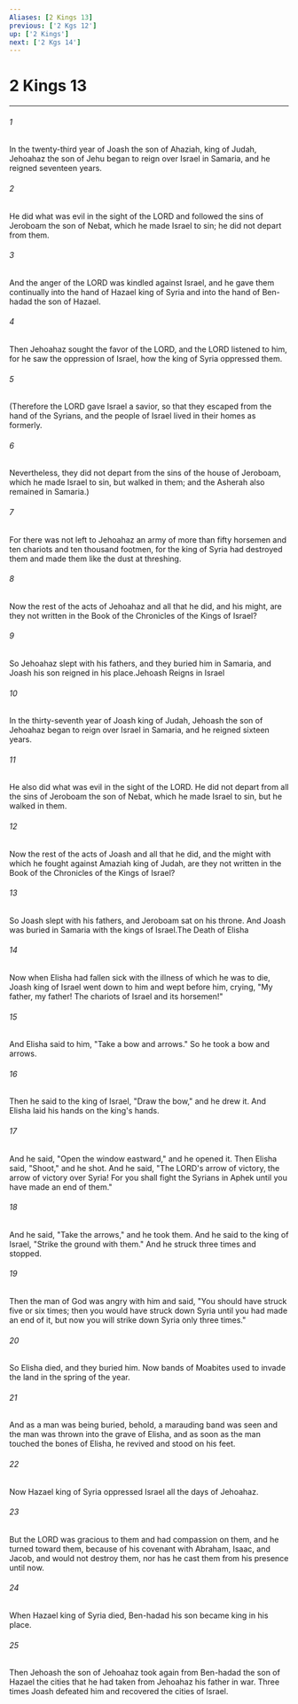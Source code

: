 ```yaml
---
Aliases: [2 Kings 13]
previous: ['2 Kgs 12']
up: ['2 Kings']
next: ['2 Kgs 14']
---
```

# 2 Kings 13

***

 

###### 1 
In the twenty-third year of Joash the son of Ahaziah, king of Judah, Jehoahaz the son of Jehu began to reign over Israel in Samaria, and he reigned seventeen years. 
 

###### 2 
He did what was evil in the sight of the LORD and followed the sins of Jeroboam the son of Nebat, which he made Israel to sin; he did not depart from them. 
 

###### 3 
And the anger of the LORD was kindled against Israel, and he gave them continually into the hand of Hazael king of Syria and into the hand of Ben-hadad the son of Hazael. 
 

###### 4 
Then Jehoahaz sought the favor of the LORD, and the LORD listened to him, for he saw the oppression of Israel, how the king of Syria oppressed them. 
 

###### 5 
(Therefore the LORD gave Israel a savior, so that they escaped from the hand of the Syrians, and the people of Israel lived in their homes as formerly. 
 

###### 6 
Nevertheless, they did not depart from the sins of the house of Jeroboam, which he made Israel to sin, but walked in them; and the Asherah also remained in Samaria.) 
 

###### 7 
For there was not left to Jehoahaz an army of more than fifty horsemen and ten chariots and ten thousand footmen, for the king of Syria had destroyed them and made them like the dust at threshing. 
 

###### 8 
Now the rest of the acts of Jehoahaz and all that he did, and his might, are they not written in the Book of the Chronicles of the Kings of Israel? 
 

###### 9 
So Jehoahaz slept with his fathers, and they buried him in Samaria, and Joash his son reigned in his place.Jehoash Reigns in Israel
 
 

###### 10 
In the thirty-seventh year of Joash king of Judah, Jehoash the son of Jehoahaz began to reign over Israel in Samaria, and he reigned sixteen years. 
 

###### 11 
He also did what was evil in the sight of the LORD. He did not depart from all the sins of Jeroboam the son of Nebat, which he made Israel to sin, but he walked in them. 
 

###### 12 
Now the rest of the acts of Joash and all that he did, and the might with which he fought against Amaziah king of Judah, are they not written in the Book of the Chronicles of the Kings of Israel? 
 

###### 13 
So Joash slept with his fathers, and Jeroboam sat on his throne. And Joash was buried in Samaria with the kings of Israel.The Death of Elisha
 
 

###### 14 
Now when Elisha had fallen sick with the illness of which he was to die, Joash king of Israel went down to him and wept before him, crying, "My father, my father! The chariots of Israel and its horsemen!" 
 

###### 15 
And Elisha said to him, "Take a bow and arrows." So he took a bow and arrows. 
 

###### 16 
Then he said to the king of Israel, "Draw the bow," and he drew it. And Elisha laid his hands on the king's hands. 
 

###### 17 
And he said, "Open the window eastward," and he opened it. Then Elisha said, "Shoot," and he shot. And he said, "The LORD's arrow of victory, the arrow of victory over Syria! For you shall fight the Syrians in Aphek until you have made an end of them." 
 

###### 18 
And he said, "Take the arrows," and he took them. And he said to the king of Israel, "Strike the ground with them." And he struck three times and stopped. 
 

###### 19 
Then the man of God was angry with him and said, "You should have struck five or six times; then you would have struck down Syria until you had made an end of it, but now you will strike down Syria only three times."
 
 

###### 20 
So Elisha died, and they buried him. Now bands of Moabites used to invade the land in the spring of the year. 
 

###### 21 
And as a man was being buried, behold, a marauding band was seen and the man was thrown into the grave of Elisha, and as soon as the man touched the bones of Elisha, he revived and stood on his feet.
 
 

###### 22 
Now Hazael king of Syria oppressed Israel all the days of Jehoahaz. 
 

###### 23 
But the LORD was gracious to them and had compassion on them, and he turned toward them, because of his covenant with Abraham, Isaac, and Jacob, and would not destroy them, nor has he cast them from his presence until now.
 
 

###### 24 
When Hazael king of Syria died, Ben-hadad his son became king in his place. 
 

###### 25 
Then Jehoash the son of Jehoahaz took again from Ben-hadad the son of Hazael the cities that he had taken from Jehoahaz his father in war. Three times Joash defeated him and recovered the cities of Israel.
 
